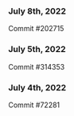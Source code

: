 ### July 8th, 2022

Commit #202715

### July 5th, 2022

Commit #314353


### July 4th, 2022

Commit #72281
